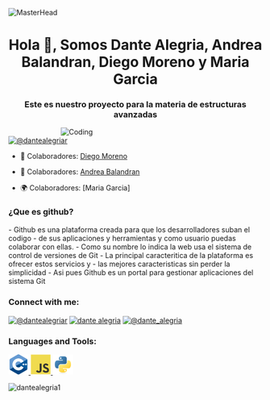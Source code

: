 ![MasterHead](https://camo.githubusercontent.com/f1c0fc76d120f760664938edd8e1818f9d407b03f8ce7d306e12094d8853b6a0/687474703a2f2f692e696d6775722e636f6d2f6337476d414a662e706e67)
<h1 align="center">Hola 👋, Somos Dante Alegria, Andrea Balandran, Diego Moreno y Maria Garcia</h1>
<h3 align="center">Este es nuestro proyecto para la materia de estructuras avanzadas</h3>
<img align="right" alt="Coding" width="400" src="https://cdn.dribbble.com/users/1162077/screenshots/3848914/programmer.gif">

<p align="left"> <a href="https://twitter.com/@dantealegriar" target="blank"><img src="https://img.shields.io/twitter/follow/@dantealegriar?logo=twitter&style=for-the-badge" alt="@dantealegriar" /></a> </p>

- 🔭 Colaboradores: [Diego Moreno](https://github.com/YeyoM)

- 👯 Colaboradores: [Andrea Balandran](https://github.com/andreabafa)

- 🌍 Colaboradores: [Maria Garcia]
<h3 align="left"> ¿Que es github?</h3>
- Github es una plataforma creada para que los desarrolladores suban el codigo
- de sus aplicaciones y herramientas y como usuario puedas colaborar con ellas.
- Como su nombre lo indica la web usa el sistema de control de versiones de Git
- La principal caracteritica de la plataforma es ofrecer estos servicios y
- las mejores caracteristicas sin perder la simplicidad
- Asi pues Github es un portal para gestionar aplicaciones del sistema Git

<h3 align="left">Connect with me:</h3>
<p align="left">
<a href="https://twitter.com/@dantealegriar" target="blank"><img align="center" src="https://raw.githubusercontent.com/rahuldkjain/github-profile-readme-generator/master/src/images/icons/Social/twitter.svg" alt="@dantealegriar" height="30" width="40" /></a>
<a href="https://fb.com/dante alegria" target="blank"><img align="center" src="https://raw.githubusercontent.com/rahuldkjain/github-profile-readme-generator/master/src/images/icons/Social/facebook.svg" alt="dante alegria" height="30" width="40" /></a>
<a href="https://instagram.com/@dante_alegria" target="blank"><img align="center" src="https://raw.githubusercontent.com/rahuldkjain/github-profile-readme-generator/master/src/images/icons/Social/instagram.svg" alt="@dante_alegria" height="30" width="40" /></a>
</p>

<h3 align="left">Languages and Tools:</h3>
<p align="left"> <a href="https://www.w3schools.com/cpp/" target="_blank" rel="noreferrer"> <img src="https://raw.githubusercontent.com/devicons/devicon/master/icons/cplusplus/cplusplus-original.svg" alt="cplusplus" width="40" height="40"/> </a> <a href="https://developer.mozilla.org/en-US/docs/Web/JavaScript" target="_blank" rel="noreferrer"> <img src="https://raw.githubusercontent.com/devicons/devicon/master/icons/javascript/javascript-original.svg" alt="javascript" width="40" height="40"/> </a> <a href="https://www.python.org" target="_blank" rel="noreferrer"> <img src="https://raw.githubusercontent.com/devicons/devicon/master/icons/python/python-original.svg" alt="python" width="40" height="40"/> </a> </p>

<p><img align="left" src="https://github-readme-stats.vercel.app/api/top-langs?username=dantealegria1&show_icons=true&locale=en&layout=compact" alt="dantealegria1" /></p>


